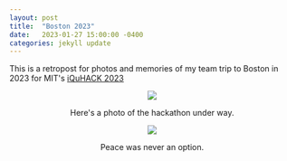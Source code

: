 ```yaml
---
layout: post
title:  "Boston 2023"
date:   2023-01-27 15:00:00 -0400
categories: jekyll update
---
```


This is a retropost for photos and memories of my team trip to Boston in 2023
for MIT's [iQuHACK 2023](https://www.iquise.mit.edu/iQuHACK/2023-01-27)

<p align="center"> <img src="/assets/photos/boston2023/hackathon-room.jpg" /> </p>
<center> Here's a photo of the hackathon under way. </center>

<p align="center"> <img src="/assets/photos/boston2023/garden.jpg" /> </p>
<center> Peace was never an option. </center>
